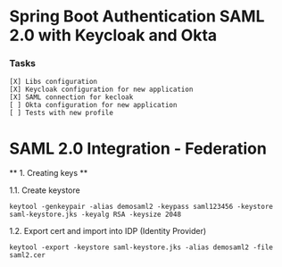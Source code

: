 # Spring Boot Authentication SAML 2.0 with Keycloak and Okta

### Tasks
    [X] Libs configuration
    [X] Keycloak configuration for new application
    [X] SAML connection for kecloak
    [ ] Okta configuration for new application
    [ ] Tests with new profile 

# SAML 2.0 Integration - Federation

** 1. Creating keys **

1.1. Create keystore

	keytool -genkeypair -alias demosaml2 -keypass saml123456 -keystore saml-keystore.jks -keyalg RSA -keysize 2048

1.2. Export cert and import into IDP (Identity Provider)

	keytool -export -keystore saml-keystore.jks -alias demosaml2 -file saml2.cer
	